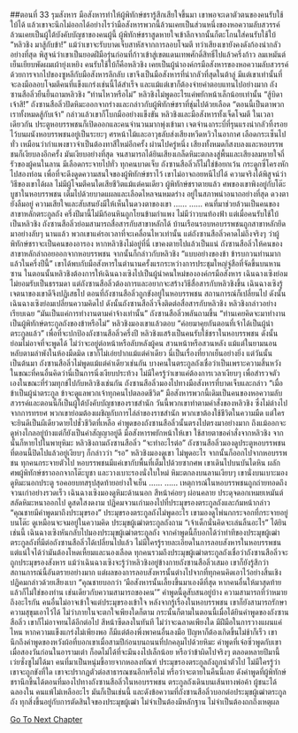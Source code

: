 ##ตอนที่ 33 รุมสังหาร
มือสังหารทำให้ผู้พิทักษ์ชรารู้สึกเสียใจขึ้นมา
เขาพอจะเดาตัวตนของคนรับใช้ใบ้ได้ แล้วเขาจะนึกไม่ออกได้อย่างไรว่ามือสังหารพวกนี้ล้วนเคยเป็นส่วนหนึ่งของหอความลับสวรรค์ ล้วนเคยเป็นผู้ใต้บังคับบัญชาของคนผู้นี้
ผู้พิทักษ์ชราสูดหายใจเข้าลึกจากนั้นก็ตะโกนใส่คนรับใช้ใบ้ “หลิวชิง มาสู้กับข้า!”
แม้ว่าเขาจะรับบาดเจ็บสาหัสจากการลอบโจมตี ทว่าเสียงเขายังคงดังก้องน่ากลัวอย่างที่สุด พิสูจน์ว่าเขาเป็นยอดฝีมือรุ่นก่อนที่ก้าวเข้าสู่เขตแดนเทพศักดิ์สิทธิ์ไปแล้วครึ่งก้าว
ลมเหมันต์เย็นเยียบพัดผมเผ้ายุ่งเหยิง
คนรับใช้ใบ้ก็คือหลิวชิง เคยเป็นผู้นำองค์กรมือสังหารของหอความลับสวรรค์
ด้วยการจากไปของซูหลีกับมือสังหารลึกลับ เขาจึงเป็นมือสังหารที่น่ากลัวที่สุดในต้าลู่
มีแต่เขาเท่านั้นที่จะลงมือลอบโจมตีคนที่แข็งแกร่งเช่นนี้ได้สำเร็จ และแม้แต่เขาก็ต้องจ่ายค่าตอบแทนไปอย่างมาก
ถังซานสือลิ่วยืนยึ้นถามหลิวชิง “ท่านไหวหรือไม่”
หลิวชิงไม่พูดอะไรแค่พยักหน้าเล็กน้อยเท่านั้น
“สู้บิดาเจ้าสิ!”
ถังซานสือลิ่วปัดหิมะออกจากร่างและกล่าวกับผู้พิทักษ์ชราที่ชุ่มไปด้วยเลือด “ตอนนี้เป็นตาพวกเราทั้งหมดสู้กับเจ้า”
กล่าวแล้วเขาก็โบกมืออย่างแข็งขัน
หลิวชิงและมือสังหารทั้งเจ็ดโจมตี
ในเวลาเดียวกัน ประตูหอบรรพชนก็เปิดออกและคนจำนวนมากพุ่งเข้ามา
เจตจำนงกระบี่ที่รุนแรงน่ากลัวทิ้งรอยไว้บนผนังหอบรรพชนอยู่เป็นระยะๆ
ศรหน้าไม้และอาวุธลับส่งเสียงหวีดหวิวในอากาศ
เลือดกระเซ็นไปทั่ว เหมือนว่ากำแพงขาวจำเป็นต้องทาสีใหม่อีกครั้ง
ผ่านไปครู่หนึ่ง เสียงทั้งหมดก็สงบลงและหอบรรพชนก็เงียบลงอีกครั้ง
มันเงียบอย่างที่สุด จนสามารถได้ยินเสียงเกล็ดหิมะตกลงสู่พื้นและเสียงลมหายใจถี่รัวของผู้คนในลาน
มีเลือดกระจายไปทั่ว ทุกคนบาดเจ็บ ถังซานสือลิ่วก็ไม่ใช่ข้อยกเว้น กระดูกซี่โครงหักไปสองท่อน
เพื่อที่จะดึงดูดความสนใจของผู้พิทักษ์ชราไว้ เขาไม่อาจถอยหนีไปได้
ความจริงได้พิสูจน์ว่าวิธีของเขาได้ผล ไม่มีผู้โจมตีคนใดเสียชีวิตแม้แต่คนเดียว
ผู้พิทักษ์ชราตายแล้ว ศพของเขาพิงอยู่กับโต๊ะบูชาในหอบรรพชน เต็มไปด้วยบาดแผลและเลือดไหลจนหมดร่าง อยู่ในสภาพน่าอนาถอย่างที่สุด
ดวงตายังลืมอยู่ ความเสียใจและสับสนยังมีให้เห็นในดวงตาของเขา
……
……
คนที่มาช่วยล้วนเป็นคนของสาขาหลักตระกูลถัง
ครึ่งปีมานี้ไม่มีก้อนหินถูกโยนข้ามกำแพง ไม่มีว่าวบนท้องฟ้า แต่เมื่อคนรับใช้ใบ้เป็นหลิวชิง ถังซานสือลิ่วย่อมสามารถสื่อสารกับสาขาหลักได้ บ้านเรือนรอบหอบรรพชนถูกสาขาหลักยึดมาอย่างลับๆ นานแล้ว พวกเขาแค่รอเวลาที่จะเคลื่อนไหวเท่านั้น
แต่ถังซานสือลิ่วคาดไม่ถึงจริงๆ ว่าผู้พิทักษ์ชราจะเป็นคนของอารอง
หากหลิวชิงไม่อยู่ที่นี่ เขาคงตายไปแล้วเป็นแน่
ถังซานสือลิ่วให้คนของสาขาหลักล่าถอยออกจากหอบรรพชน จากนั้นก็กล่าวกับหลิวชิง “แบบอย่างของข้า ข้ารบกวนท่านมากแล้วในครึ่งปีนี้”
เขาได้พบกับมือสังหารในตำนานครั้งแรกระหว่างการประชุมใหญ่จู่สือที่จัดขึ้นบนหานซาน
ในตอนนั้นหลิวชิงต้องการให้เฉินฉางเซิงไปเป็นผู้นำคนใหม่ขององค์กรมือสังหาร เฉินฉางเซิงย่อมไม่ยอมรับเป็นธรรมดา
แต่ถังซานสือลิ่วต้องการและอยากจะสร้างวิธีสื่อสารกับหลิวชิงขึ้น
เฉินฉางเซิงรู้เจตนาของเขาดีจึงปฏิเสธไป
ตอนที่ถังซานสือลิ่วถูกขังอยู่ในหอบรรพชน สถานการณ์ก็เปลี่ยนไป ดังนั้นเฉินฉางเซิงย่อมเปลี่ยนความคิดไป
ดังนั้นถังซานสือลิ่วจึงติดต่อสื่อสารกับหลิวชิง
หลิวชิงกล่าวอย่างเรียบเฉย “มันเป็นแค่การทำงานตามค่าจ้างเท่านั้น”
ถังซานสือลิ่วพลันถามขึ้น “ท่านเคยคิดจะมาทำงานเป็นผู้พิทักษ์ตระกูลถังของข้าหรือไม่”
หลิวชิงมองเขาแล้วตอบ “ค่อยมาคุยกันตอนที่เจ้าได้เป็นผู้นำตระกูลแล้ว”
เพื่อที่จะปกป้องถังซานสือลิ่วครึ่งปี หลิวชิงแสร้งเป็นคนรับใช้ชราในหอบรรพชน ดังนั้นย่อมไม่อาจที่จะพูดได้
ไม่ว่าจะอยู่ต่อหน้าหรือลับหลังผู้คน สวนหน้าหรือสวนหลัง แม้แต่ในยามนอนหลับตามลำพังในห้องมืดมิด เขาก็ไม่เอ่ยปากแม้แต่คำเดียว
นี่เป็นเรื่องที่ยากเย็นอย่างยิ่ง
แต่วันนั้นเป็นต้นมา ถังซานสือลิ่วไม่พูดแม้แต่คำเดียวเช่นกัน
บางคนในตระกูลถังเชื่อว่าเป็นเพราะความสิ้นหวัง ในขณะที่คนอื่นคิดว่านี่เป็นการนิ่งเงียบประท้วง
ไม่มีใครรู้ว่าเขาแค่ต้องการเวลาเงียบๆ เพื่อสำรวจตัวเองในขณะที่ร่วมทุกข์ไปกับหลิวชิงเช่นกัน
ถังซานสือลิ่วมองไปทางมือสังหารที่บาดเจ็บและกล่าว “เมื่อข้าเป็นผู้นำตระกูล ข้าจะดูแลพวกเจ้าทุกคนไปตลอดชีวิต”
มือสังหารพวกนี้เดิมเป็นคนของหอความลับสวรรค์และตอนนี้ก็เป็นผู้ใต้บังคับบัญชาของราชสำนัก วันนี้พวกเขาทำตามคำสั่งของหลิวชิง ซึ่งไม่ต่างไปจากการทรยศ พวกเขาย่อมต้องเผชิญกับการไล่ล่าของราชสำนัก พวกเขาต้องใช้ชีวิตในความมืด แต่ใครจะยินดีเป็นผีเดียวดายไปชั่วชีวิตที่เหลือ
คำพูดของถังซานสือลิ่วนั้นตรงไปตรงมาอย่างมาก ถึงแม้ออกจะดูห่างไกลอยู่บ้างแต่ก็ยังเป็นคำสัญญาอยู่ดี
มือสังหารพยักหน้าให้เขา ใช้สายตาขอคำสั่งจากหลิวชิง จากนั้นก็หายไปในพายุหิมะ
หลิวชิงถามถังซานสือลิ่ว “จะทำอะไรต่อ”
ถังซานสือลิ่วมองดูประตูหอบรรพชนที่ตอนนี้ปิดไปแล้วอยู่เงียบๆ ก็กล่าวว่า “รอ”
หลิวชิงมองดูเขา ไม่พูดอะไร จากนั้นก็ออกไปจากหอบรรพชน
ทุกคนกระจายตัวไป
หอบรรพชนมีแค่เขากับพื้นที่เต็มไปด้วยซากศพ
เขาเดินไปบนบันไดหิน ผลักศพผู้พิทักษ์ชราออกจากโต๊ะบูชา และวางเบาะรองนั่งใบใหม่
หิมะตกลงบนลานเงียบๆ
เขานั่งบนเบาะมองดูหิมะนอกประตู รอคอยบทสรุปสุดท้ายอย่างใจเย็น
……
……
เหตุการณ์ในหอบรรพชนถูกถ่ายทอดถึงจวนเก่าอย่างรวดเร็ว
เฉินฉางเซิงมองดูหิมะด้านนอก สีหน้าค่อยๆ ผ่อนคลาย ประดุจดอกเหมยเหมันต์สลัดหิมะหนาออกไป ดูสดใสงดงาม
ปฏิคมจวนเก่ามองไปที่ประมุขรองตระกูลถังและก้มหน้ากล่าว “คุณชายมีคำพูดมาถึงประมุขรอง”
ประมุขรองตระกูลถังไม่พูดอะไร เขามองดูไพ่นกกระจอกที่กระจายอยู่บนโต๊ะ ดูเหมือนจะจมอยู่ในความคิด
ประมุขผู้เฒ่าตระกูลถังถาม “เจ้าเด็กนั่นคิดจะเล่นลิ้นอะไร”
ได้ยินเช่นนี้ เฉินฉางเซิงหันกลับไปมองประมุขผู้เฒ่าตระกูลถัง
จากคำพูดนี้ก็บอกได้ว่าท่าทีของประมุขผู้เฒ่าตระกูลถังที่มีต่อถังซานสือลิ่วได้เปลี่ยนไปแล้ว
ไม่มีใครรู้รายละเอียดในการลอบสังหารในหอบรรพชน แต่แน่ใจได้ว่ามันต้องโหดเหี้ยมและนองเลือด
ทุกคนรวมถึงประมุขผู้เฒ่าตระกูลถังเชื่อว่าถังซานสือลิ่วจะถูกประมุขรองสังหาร แม้ว่าเฉินฉางเซิงจะรู้ว่าหลิวชิงอยู่ข้างกายถังซานสือลิ่วเสมอ เขาก็ยังรู้สึกว่าสถานการณ์นี้อันตรายอย่างมาก
แต่ผลของการลอบสังหารนั้นต่างไปจากที่ทุกคนคิดเอาไว้อย่างสิ้นเชิง
ปฏิคมกล่าวด้วยเสียงเบา “คุณชายบอกว่า ‘มือสังหารนั้นเลี้ยงขึ้นมาเองดีที่สุด หากคนอื่นให้มาสุดท้ายแล้วก็ไม่ใช่ของท่าน เช่นเดียวกับความสามารถของคน’”
คำพูดนี้ดูสับสนอยู่บ้าง ความสามารถที่ว่าหมายถึงอะไรกัน
คนอื่นไม่อาจเข้าใจแต่ประมุขรองเข้าใจ
หลังจากรู้เรื่องในหอบรรพชน เขาก็ยังสามารถรักษาความสุขุมเอาไว้ได้ ไม่ว่าภายในจะตกใจเพียงใดก็ตาม
กระนั้นก็ตามในตอนนี้เมื่อได้ยินคำพูดของถังซานสือลิ่ว เขาก็ไม่อาจทนได้อีกต่อไป สีหน้าซีดลงในทันที
ไม่ว่าจะฉลาดเพียงใด มีฝีมือในการวางแผนแค่ไหน หากความแข็งแกร่งไม่เพียงพอ ก็มีแต่ต้องพึ่งพาคนอื่นลงมือ ปัญหาก็ต้องเกิดขึ้นไม่ช้าก็เร็ว
เขานึกถึงคำพูดของหวังผ้อที่บอกเขาเมื่อสามปีก่อนบนถนนที่ปกคลุมไปด้วยหิมะ คำพูดที่เจ๋อซิ่วพูดกับเขาเมื่อสองวันก่อนในอารามเต๋า ก็อดไม่ได้ที่จะมึนงงไปเล็กน้อย หรือว่าข้าผิดไปจริงๆ ตลอดหลายปีมานี้
เว่ยซั่งซูไม่ได้มา คนที่มาเป็นหนุ่มขี้อายจากหอลงทัณฑ์
ประมุขรองตระกูลถังถูกนำตัวไป
ไม่มีใครรู้ว่าเขาจะถูกขังที่ใด เขาจะปรากฏตัวต่อสาธารณชนอีกหรือไม่ หรือว่าจะตายในคืนนี้เลย
ดังคำพูดที่ผู้พิทักษ์ชรานึกขึ้นได้ตอนที่มองไปทางถังซานสือลิ่วในหอบรรพชน
ตระกูลถังเดินบนเส้นทางพ่อค้า ผู้ชนะได้ฉลองใน คนแพ้ไม่เหลืออะไร มันก็เป็นเช่นนี้
และดังข้อความที่ถังซานสือลิ่วบอกต่อประมุขผู้เฒ่าตระกูลถัง ทุกสิ่งขึ้นอยู่กับการตัดสินใจของประมุขผู้เฒ่า ไม่จำเป็นต้องมีหลักฐาน ไม่จำเป็นต้องถกถึงเหตุผล


[Go To Next Chapter]( ./860.md)